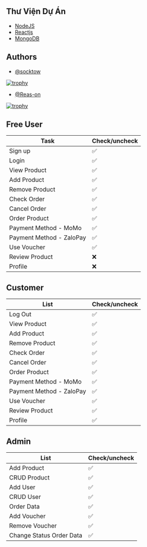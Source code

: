 
## Thư Viện Dự Án

 - [NodeJS](https://nodejs.org/en)
 - [Reactjs](https://react.dev) 
 - [MongoDB](https://www.mongodb.com)

 


## Authors

- [@socktow](https://github.com/socktow)

[![trophy](https://github-profile-trophy.vercel.app/?username=socktow&theme=onedark)](https://github.com/socktow)
- [@Reas-on](https://github.com/Reas-on)

[![trophy](https://github-profile-trophy.vercel.app/?username=Reas-on&theme=onedark)](https://github.com/Reas-on)


## Free User

| Task             | Check/uncheck            |
| ----------------- | ------------------------------------------------------------------ |
| Sign up | ✅ |
| Login | ✅ |
| View Product | ✅ |
| Add Product | ✅ |
| Remove Product | ✅ |
| Check Order | ✅ |
| Cancel Order | ✅ |
| Order Product | ✅ |
| Payment Method - MoMo | ✅ |
| Payment Method - ZaloPay | ✅ |
| Use Voucher | ✅ |
| Review Product | ❌ |
| Profile | ❌ |


## Customer

| List             | Check/uncheck            |
| ----------------- | ------------------------------------------------------------------ |
| Log Out | ✅ |
| View Product | ✅ |
| Add Product | ✅ |
| Remove Product | ✅ |
| Check Order | ✅ |
| Cancel Order | ✅ |
| Order Product | ✅ |
| Payment Method - MoMo | ✅ |
| Payment Method - ZaloPay | ✅ |
| Use Voucher | ✅ |
| Review Product | ✅ |
| Profile | ✅ |

## Admin

| List             | Check/uncheck            |
| ----------------- | ------------------------------------------------------------------ |
| Add Product | ✅ |
| CRUD Product | ✅ |
| Add User | ✅ |
| CRUD User | ✅ |
| Order Data | ✅ |
| Add Voucher | ✅ |
| Remove Voucher | ✅ |
| Change Status Order Data | ✅ |


